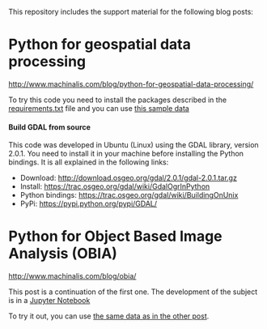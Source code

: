 This repository includes the support material for the following blog posts:
 
# Python for geospatial data processing

http://www.machinalis.com/blog/python-for-geospatial-data-processing/

To try this code you need to install the packages described in the [requirements.txt](https://raw.githubusercontent.com/machinalis/satimg/master/requirements.txt) file 
and you can use [this sample data](https://drive.google.com/open?id=0B64odlXwDnHeUVBWNXVocU84SkU)

#### Build GDAL from source

This code was developed in Ubuntu (Linux) using the GDAL library, version 2.0.1. You need to install it in your machine before installing the Python bindings. It is all explained in the following links:

* Download: http://download.osgeo.org/gdal/2.0.1/gdal-2.0.1.tar.gz
* Install: https://trac.osgeo.org/gdal/wiki/GdalOgrInPython
* Python bindings: https://trac.osgeo.org/gdal/wiki/BuildingOnUnix
* PyPi: https://pypi.python.org/pypi/GDAL/


# Python for Object Based Image Analysis (OBIA) 

http://www.machinalis.com/blog/obia/

This post is a continuation of the first one. The development of the subject is in a 
[Jupyter Notebook](https://github.com/machinalis/satimg/blob/master/object_based_image_analysis.ipynb)

To try it out, you can use [the same data as in the other post](https://drive.google.com/open?id=0B64odlXwDnHeUVBWNXVocU84SkU).
